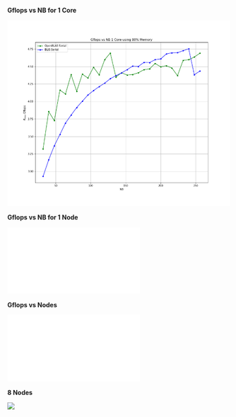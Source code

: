 **Gflops vs NB for 1 Core**

![](gflops_vs_nb_1_core_80_percent_memory.png)

**Gflops vs NB for 1 Node**

![](gflops_vs_nb_1_node_80_percent_memory.pdf)

**Gflops vs Nodes**

![](gflops_vs_nodes_80_percent_memory.pdf)

**8 Nodes**

![](HPL.out.8_node_grep_WR)


